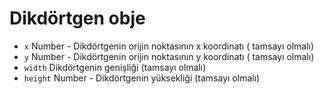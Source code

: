 # Dikdörtgen obje

* `x` Number - Dikdörtgenin orijin noktasının x koordinatı ( tamsayı olmalı)
* `y` Number - Dikdörtgenin orijin noktasının y koordinatı ( tamsayı olmalı)
* `width` Dikdörtgenin genişliği (tamsayı olmalı)
* `height` Number - Dikdörtgenin yüksekliği (tamsayı olmalı)